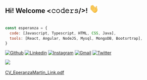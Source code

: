 <h2> Hi! Welcome <𝚌𝚘𝚍𝚎𝚛𝚜/>! <img src="https://raw.githubusercontent.com/ABSphreak/ABSphreak/master/gifs/Hi.gif" width="30px"></h2>


```js

const esperanza = {
  code: [Javascript, Typescript, HTML, CSS, Java],
  tools: [React, Angular, NodeJS, Mysql, MongoDB, Bootsrtrap],
}

```
[![Github](https://img.shields.io/badge/-Github-333?style=flat&logo=Github&logoColor=white)](https://github.com/Espepop)
[![Linkedin](https://img.shields.io/badge/-LinkedIn-blue?style=flat&logo=Linkedin&logoColor=white)](https://www.linkedin.com/in/esperanza-martín-martínez)
[![Instagram](https://img.shields.io/badge/-Instagram-c13584?style=flat&labelColor=c13584&logo=instagram&logoColor=white)](https://www.instagram.com/espepop/)
[![Gmail](https://img.shields.io/badge/-Gmail-c14438?style=flat&logo=Gmail&logoColor=white)](mailto:sachin93@gmail.com)
[![Twitter](https://img.shields.io/badge/-Twitter-1DA1F2?style=flat&logo=Twitter&logoColor=white)](https://twitter.com/hopyropy)


<a href="https://github.com/EspePop/espepop/files/6710189/CV_EperanzaMartin_Link.pdf" target="_blank">
<img width="300px" src="https://user-images.githubusercontent.com/75271403/123285821-aedde180-d50d-11eb-8201-21f9d8a850ce.png">
</a>

[CV_EperanzaMartin_Link.pdf](https://github.com/EspePop/espepop/files/6710189/CV_EperanzaMartin_Link.pdf)

